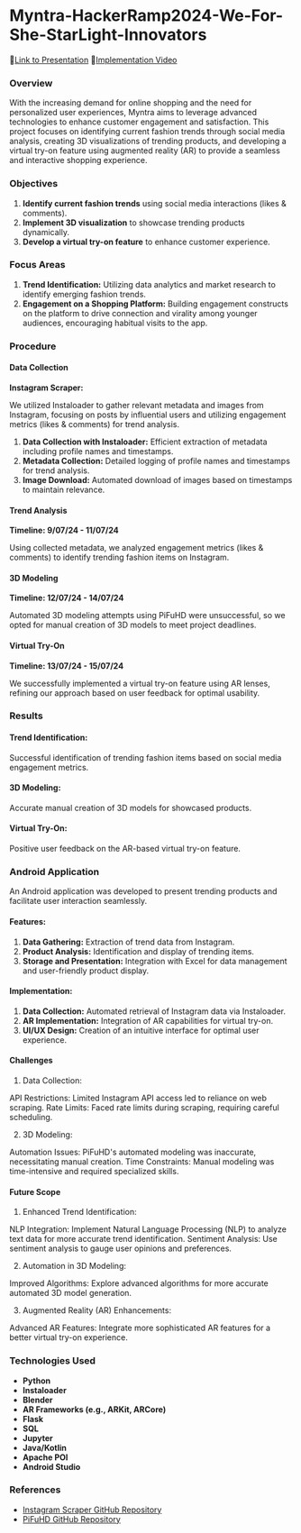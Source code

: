 # Myntra-HackerRamp2024-We-For-She-StarLight-Innovators
🔗[Link to Presentation](https://docs.google.com/presentation/d/1t4w5Zc1-aIeCZ1PLIqNwpZzju0wiZtiVh52NKL7_YyM/edit?usp=sharing)
🔗[Implementation Video](https://www.canva.com/design/DAGK8N0q2p8/lSdyHF2i38x3pRiwfxu8EQ/watch?utm_content=DAGK8N0q2p8&utm_campaign=designshare&utm_medium=link&utm_source=editor)


### Overview
With the increasing demand for online shopping and the need for personalized user experiences, Myntra aims to leverage advanced technologies to enhance customer engagement and satisfaction. This project focuses on identifying current fashion trends through social media analysis, creating 3D visualizations of trending products, and developing a virtual try-on feature using augmented reality (AR) to provide a seamless and interactive shopping experience.

### Objectives
1. **Identify current fashion trends** using social media interactions (likes & comments).
2. **Implement 3D visualization** to showcase trending products dynamically.
3. **Develop a virtual try-on feature** to enhance customer experience.

### Focus Areas
1. **Trend Identification:** Utilizing data analytics and market research to identify emerging fashion trends.
2. **Engagement on a Shopping Platform:** Building engagement constructs on the platform to drive connection and virality among younger audiences, encouraging habitual visits to the app.

### Procedure
#### Data Collection
**Instagram Scraper:**

We utilized Instaloader to gather relevant metadata and images from Instagram, focusing on posts by influential users and utilizing engagement metrics (likes & comments) for trend analysis.

1. **Data Collection with Instaloader:** Efficient extraction of metadata including profile names and timestamps.
2. **Metadata Collection:** Detailed logging of profile names and timestamps for trend analysis.
3. **Image Download:** Automated download of images based on timestamps to maintain relevance.

#### Trend Analysis
**Timeline: 9/07/24 - 11/07/24**

Using collected metadata, we analyzed engagement metrics (likes & comments) to identify trending fashion items on Instagram.

#### 3D Modeling
**Timeline: 12/07/24 - 14/07/24**

Automated 3D modeling attempts using PiFuHD were unsuccessful, so we opted for manual creation of 3D models to meet project deadlines.

#### Virtual Try-On
**Timeline: 13/07/24 - 15/07/24**

We successfully implemented a virtual try-on feature using AR lenses, refining our approach based on user feedback for optimal usability.

### Results
#### Trend Identification:
Successful identification of trending fashion items based on social media engagement metrics.

#### 3D Modeling:
Accurate manual creation of 3D models for showcased products.

#### Virtual Try-On:
Positive user feedback on the AR-based virtual try-on feature.

### Android Application
An Android application was developed to present trending products and facilitate user interaction seamlessly.

#### Features:
1. **Data Gathering:** Extraction of trend data from Instagram.
2. **Product Analysis:** Identification and display of trending items.
3. **Storage and Presentation:** Integration with Excel for data management and user-friendly product display.

#### Implementation:
1. **Data Collection:** Automated retrieval of Instagram data via Instaloader.
2. **AR Implementation:** Integration of AR capabilities for virtual try-on.
3. **UI/UX Design:** Creation of an intuitive interface for optimal user experience.

#### Challenges
1. Data Collection:

API Restrictions: Limited Instagram API access led to reliance on web scraping.
Rate Limits: Faced rate limits during scraping, requiring careful scheduling.

2. 3D Modeling:

Automation Issues: PiFuHD's automated modeling was inaccurate, necessitating manual creation.
Time Constraints: Manual modeling was time-intensive and required specialized skills.

#### Future Scope
1. Enhanced Trend Identification:

NLP Integration: Implement Natural Language Processing (NLP) to analyze text data for more accurate trend identification.
Sentiment Analysis: Use sentiment analysis to gauge user opinions and preferences.

2. Automation in 3D Modeling:
   
Improved Algorithms: Explore advanced algorithms for more accurate automated 3D model generation.

3. Augmented Reality (AR) Enhancements:

Advanced AR Features: Integrate more sophisticated AR features for a better virtual try-on experience.
### Technologies Used
- **Python**
- **Instaloader**
- **Blender**
- **AR Frameworks (e.g., ARKit, ARCore)**
- **Flask**
- **SQL**
- **Jupyter**
- **Java/Kotlin**
- **Apache POI**
- **Android Studio**

### References
- [Instagram Scraper GitHub Repository](https://github.com/instaloader/instaloader)
- [PiFuHD GitHub Repository](https://github.com/facebookresearch/pifuhd)

